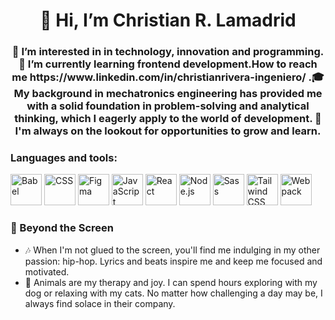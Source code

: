 <div id="header" align="center">
     <h1 align="center">👋 Hi, I’m Christian R. Lamadrid</h1>
     <h3>👀 I’m interested in in technology, innovation and programming.🌱 I’m currently learning frontend development.How to reach me https://www.linkedin.com/in/christianrivera-ingeniero/ .🎓 My background in mechatronics engineering has provided me with a solid foundation in problem-solving and analytical thinking, which I eagerly apply to the world of development. 🌟 I'm always on the lookout for opportunities to grow and learn. </h3>
</div>

### Languages and tools:
[<img src="https://upload.wikimedia.org/wikipedia/commons/thumb/0/02/Babel_Logo.svg/1200px-Babel_Logo.svg.png" alt="Babel" width="50"/>](https://babeljs.io/)
[<img src="[https://cdn4.iconfinder.com/data/icons/social-media-logos-6/512/48-css3-512.png](https://raw.githubusercontent.com/devicons/devicon/master/icons/css3/css3-original-wordmark.svg)" alt="CSS" width="50"/>](https://developer.mozilla.org/en-US/docs/Web/CSS)
[<img src="https://cdn.iconscout.com/icon/free/png-512/figma-682083.png" alt="Figma" width="50"/>](https://www.figma.com/)
[<img src="https://cdn.iconscout.com/icon/free/png-512/javascript-2752148-2284965.png" alt="JavaScript" width="50"/>](https://developer.mozilla.org/en-US/docs/Web/JavaScript)
[<img src="https://cdn.worldvectorlogo.com/logos/react-2.svg" alt="React" width="50"/>](https://reactjs.org/)
[<img src="https://cdn.iconscout.com/icon/free/png-512/nodejs-1-1174935.png" alt="Node.js" width="50"/>](https://nodejs.org/)
[<img src="https://cdn.iconscout.com/icon/free/png-512/sass-226054.png" alt="Sass" width="50"/>](https://sass-lang.com/)
[<img src="https://cdn.iconscout.com/icon/free/png-512/tailwindcss-1-1175036.png" alt="Tailwind CSS" width="50"/>](https://tailwindcss.com/)
[<img src="https://cdn.iconscout.com/icon/free/png-512/webpack-1-1174980.png" alt="Webpack" width="50"/>](https://webpack.js.org/)



  
### 🎵 Beyond the Screen

- 🎶 When I'm not glued to the screen, you'll find me indulging in my other passion: hip-hop. Lyrics and beats inspire me and keep me focused and motivated.
- 🐶 Animals are my therapy and joy. I can spend hours exploring with my dog or relaxing with my cats. No matter how challenging a day may be, I always find solace in their company.
  
<!---
christianrivera98/christianrivera98 is a ✨ special ✨ repository because its `README.md` (this file) appears on your GitHub profile.
You can click the Preview link to take a look at your changes.
--->
